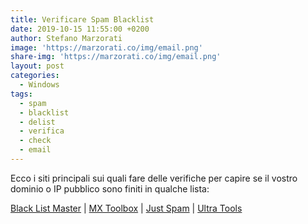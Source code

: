 ```yaml
---
title: Verificare Spam Blacklist
date: 2019-10-15 11:55:00 +0200
author: Stefano Marzorati
image: 'https://marzorati.co/img/email.png'
share-img: 'https://marzorati.co/img/email.png'
layout: post
categories:
  - Windows
tags:
  - spam
  - blacklist
  - delist
  - verifica
  - check
  - email
---
```

Ecco i siti principali sui quali fare delle verifiche per capire se il vostro dominio o IP pubblico sono finiti in qualche lista:   

<a href="https://www.blacklistmaster.com/" target="_blank">Black List Master</a> | <a href="https://mxtoolbox.com/blacklists.aspx" target="_blank">MX Toolbox</a> | <a href="http://www.justspam.org/check-an-ip" target="_blank">Just Spam</a> | <a href="https://www.ultratools.com/tools/spamDBLookup" target="_blank">Ultra Tools</a>   